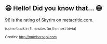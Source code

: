## :smile: Hello! Did you know that... :smile:
96 is the rating of Skyrim on metacritic.com.

<sup>(come back in 5 minutes for the next trivia)</sup>


<sup>Credits: http://numbersapi.com</sup>
